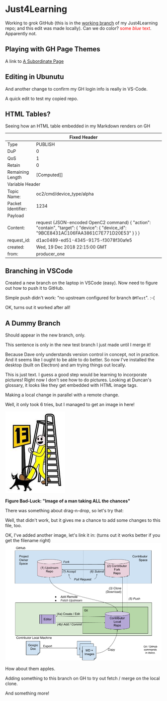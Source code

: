 # Just4Learning

Working to grok GitHub (this is in the <u>working branch</u> of my Just4Learning repo; and this edit was made locally). Can we do color?  <span style="color:red">some *blue* text</span>.  Apparently not.

## Playing with GH Page Themes

A link to [A Subordinate Page](NewPage.md)

## Editing in Ubunutu

And another change to confirm my GH login info is really in VS-Code.

A quick edit to test my copied repo.

## HTML Tables?

Seeing how an HTML table embedded in my Markdown renders on
GH


<table>
<thead>
  <tr>
    <th colspan="2">Fixed Header</th>
  </tr>
</thead>
<tbody>
  <tr>
    <td>Type</td>
    <td>PUBLISH</td>
  </tr>
  <tr>
    <td>DuP</td>
    <td>0</td>
  </tr>
  <tr>
    <td>QoS</td>
    <td>1</td>
  </tr>
  <tr>
    <td>Retain</td>
    <td>0</td>
  </tr>
  <tr>
    <td> Remaining Length</td>
    <td>[Computed]]</td>
  </tr>
  <tr>
    <td colspan="2">Variable Header</td>
  </tr>
  <tr>
    <td>Topic Name: </td>
    <td>oc2/cmd/device_type/alpha</td>
  </tr>
  <tr>
    <td>Packet Identifier: </td>
    <td>1234</td>
  </tr>
<tr>
    <td colspan="2">Payload</td>
  </tr>
  <tr>
    <td>Content:</td>
    <td>request (JSON-encoded OpenC2 command)
{
    "action": "contain",
    "target": {
        "device": {
            "device_id": "9BCE8431AC106FAA3861C7E771D20E53"
        }
    }
}</td>
  </tr>
  <tr>
    <td>request_id: </td>
    <td>d1ac0489-ed51-4345-9175-f3078f30afe5</td>
  </tr>
  <tr>
    <td>created: </td>
    <td>Wed, 19 Dec 2018 22:15:00 GMT</td>
  </tr>
  <tr>
    <td>from: </td>
    <td>producer_one</td>
  </tr>
</tbody>
</table>


## Branching in VSCode

Created a new branch on the laptop in VSCode (easy).  Now need to figure out how to push it to GitHub.

Simple push didn't work: "no upstream configured for branch `BMTest`".  :-(

OK, turns out it worked after all!

## A Dummy Branch

Should appear in the new branch, only.

This sentence is only in the new test branch I just made until I merge it!

Because Dave only understands version control in concept, not in practice. And it seems like I ought to be able to do better. So now I've installed the desktop (built on Electron) and am trying things out locally.

This is just text. I guess a good step would be learning to incorporate pictures!  Right now I don't see how to do pictures. Looking at Duncan's glossary, it looks like they get embedded with HTML image tags. 

Making a local change in parallel with a remote change.

Well, it only took 6 tries, but I managed to get an image in here!

![All the Bad Luck](/images/All-the-bad-luck.jpg)
<figcaption>

**Figure Bad-Luck: "Image of a man taking ALL the chances"**

</figcaption>

There was something about drag-n-drop, so let's try that:

Well, that didn't work, but it gives me a chance to add some changes to this file, too.

OK, I've added another image, let's link it in: 
(turns out it works better if you get the filename right)
![Gitting It Done](/images/Gitting-It-Done.png)

How about them apples.

Adding something to this branch on GH to try out fetch / merge on the local clone.

And something more!
